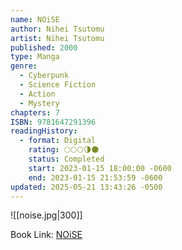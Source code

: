 ```yaml
---
name: NOiSE
author: Nihei Tsutomu
artist: Nihei Tsutomu
published: 2000
type: Manga
genre:
  - Cyberpunk
  - Science Fiction
  - Action
  - Mystery
chapters: 7
ISBN: 9781647291396
readingHistory:
  - format: Digital
    rating: 🌕🌕🌕🌗🌑
    status: Completed
    start: 2023-01-15 18:00:00 -0600
    end: 2023-01-15 21:53:59 -0600
updated: 2025-05-21 13:43:26 -0500
---
```


![[noise.jpg|300]]

Book Link: [NOiSE](https://myanimelist.net/manga/465/NOiSE)
